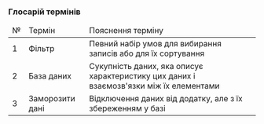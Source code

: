### Глосарій термінів

<table>
  <thead>
    <tr>
      <td>№</td>
      <td>Термін</td>
      <td>Пояснення терміну</td>
    </tr>
  </thead>
    <tr>
      <td>1</td>
      <td>Фільтр</td>
      <td>Певний набір умов для вибирання записів або для їх сортування</td>
    </tr>
    <tr>
      <td>2</td>
      <td>База даних</td>
      <td>Сукупність даних, яка описує характеристику цих даних і взаємозв'язки між їх елементами</td>
    </tr>
    <tr>
      <td>3</td>
      <td>Заморозити дані</td>
      <td>Відключення даних від додатку, але з їх збереженням у базі</td>
    </tr>
